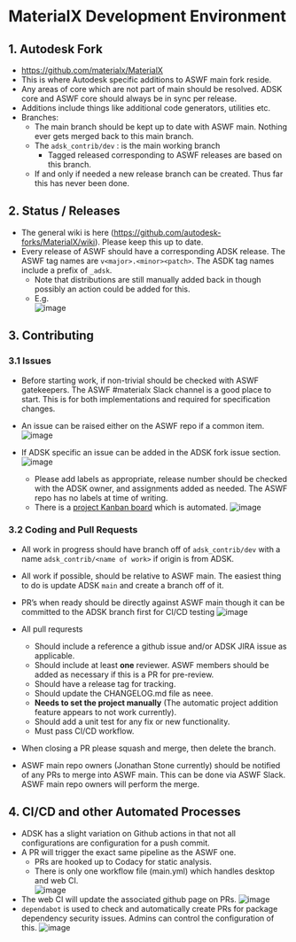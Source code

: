 # MaterialX Development Environment
## 1. Autodesk Fork 
- https://github.com/materialx/MaterialX
- This is where Autodesk specific additions to ASWF main fork reside.
- Any areas of core which are not part of main should be resolved. ADSK core and ASWF core should always be in sync per release.
- Additions include things like additional code generators, utilities etc.
- Branches:
    - The main branch should be kept up to date with ASWF main. Nothing ever gets merged back to this main branch.
    - The `adsk_contrib/dev` : is the main working branch
        - Tagged released corresponding to ASWF releases are based on this branch.
    - If and only if needed a new release branch can be created. Thus far this has never been done.

## 2. Status / Releases
- 	The general wiki is here (https://github.com/autodesk-forks/MaterialX/wiki). Please keep this up to date.
- 	Every release of ASWF should have a corresponding ADSK release. The ASWF tag names are `v<major>.<minor><patch>`. The ASDK tag names include a prefix of `_adsk`.
    - Note that distributions are still manually added back in though possibly an action could be added for this.
    - E.g.  
     ![image](https://user-images.githubusercontent.com/14275104/154177532-06a9d983-f7a8-4e14-a471-57618bf4f722.png)

## 3. Contributing
### 3.1 Issues
- Before starting work, if non-trivial should be checked with ASWF gatekeepers. The ASWF #materialx Slack channel is a good place to start. This is for both implementations and required for specification changes.
- An issue can be raised either on the ASWF repo if a common item. 
  ![image](https://user-images.githubusercontent.com/14275104/154177600-4395e218-4027-4ea7-81fc-89de9ad9d7f5.png)
- If ADSK specific an issue can be added in the ADSK fork issue section.
  ![image](https://user-images.githubusercontent.com/14275104/154177637-18bdc393-c586-4991-a13a-d8f1927e3aeb.png)

    - Please add labels as appropriate, release number should be checked with the ADSK owner, and assignments added as needed. The ASWF repo has no labels at time of writing.
    - There is a [project Kanban board](https://github.com/autodesk-forks/MaterialX/projects) which is automated.
      ![image](https://user-images.githubusercontent.com/14275104/154177691-1fe4d9f9-8d81-48cb-ae02-448a75c320a5.png)
 

### 3.2 Coding and Pull Requests
- 	All work in progress should have branch off of `adsk_contrib/dev` with a name `adsk_contrib/<name of work>` if origin is from ADSK.
- 	All work if possible, should be relative to ASWF main. The easiest thing to do is update ADSK `main` and create a branch off of it.
- 	PR’s when ready should be directly against ASWF main though it can be committed to the ADSK branch first for CI/CD testing
    ![image](https://user-images.githubusercontent.com/14275104/154177799-45dec73c-e846-432c-8c74-9cbfe9b4ad48.png)

- All pull requrests  
    - Should include a reference a github issue and/or ADSK JIRA issue as applicable.
    - Should include at least **one** reviewer. ASWF members should be added as necessary if this is a PR for pre-review.
    - Should have a release tag for tracking.
    - Should update the CHANGELOG.md file as neee.
    - **Needs to set the project manually** (The automatic project addition feature appears to not work currently).
    - Should add a unit test for any fix or new functionality. 
    - Must pass CI/CD workflow.
- When closing a PR please squash and merge, then delete the branch.
- ASWF main repo owners (Jonathan Stone currently) should be notified of any PRs to merge into ASWF main. This can be done via ASWF Slack.
  ASWF main repo owners will perform the merge. 

## 4. CI/CD and other Automated Processes
- ADSK has a slight variation on Github actions in that not all configurations are configuration for a push commit.
- A PR will trigger the exact same pipeline as the ASWF one.
  - PRs are hooked up to Codacy for static analysis.
  - There is only one workflow file (main.yml) which handles desktop and web CI.  
   ![image](https://user-images.githubusercontent.com/14275104/154177845-734416f2-b646-4e74-8ccf-ca108ada5c50.png)
- The web CI will update the associated github page on PRs.
   ![image](https://user-images.githubusercontent.com/14275104/154177869-ccd30370-4a0c-41da-a6c2-cdbcf84db753.png)
- `dependabot` is used to check and automatically create PRs for package dependency security issues. Admins can control the configuration of this. 
  ![image](https://user-images.githubusercontent.com/14275104/154177897-62e7b02b-1233-43de-8f2d-6e270b203c6d.png)


